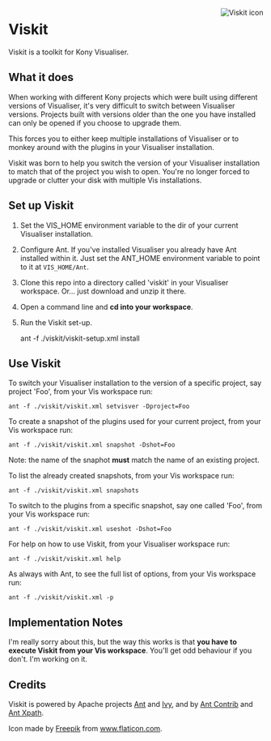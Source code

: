 <img src="https://raw.githubusercontent.com/mig82/viskit/master/viskit.png"
         align="right" alt="Viskit icon" />
         
# Viskit

Viskit is a toolkit for Kony Visualiser.

## What it does

When working with different Kony projects which were built using different versions of Visualiser, it's very difficult to switch between Visualiser versions. Projects built with versions older than the one you have installed can only be opened if you choose to upgrade them.

This forces you to either keep multiple installations of Visualiser or to monkey around with the plugins in your Visualiser installation.

Viskit was born to help you switch the version of your Visualiser installation to match that of the project you wish to open. You're no longer forced to upgrade or clutter your disk with multiple Vis installations.

## Set up Viskit

1. Set the VIS_HOME environment variable to the dir of your current Visualiser installation. 
2. Configure Ant. If you've installed Visualiser you already have Ant installed within it. Just set the ANT_HOME environment variable to point to it at `VIS_HOME/Ant`.
3. Clone this repo into a directory called 'viskit' in your Visualiser workspace. Or... just download and unzip it there.
4. Open a command line and **cd into your workspace**.
5. Run the Viskit set-up.

    ant -f ./viskit/viskit-setup.xml install

## Use Viskit

To switch your Visualiser installation to the version of a specific project, say project 'Foo', from your Vis workspace  run:

    ant -f ./viskit/viskit.xml setvisver -Dproject=Foo
  
To create a snapshot of the plugins used for your current project, from your Vis workspace run:

    ant -f ./viskit/viskit.xml snapshot -Dshot=Foo

Note: the name of the snaphot **must** match the name of an existing project.

To list the already created snapshots, from your Vis workspace run:

    ant -f ./viskit/viskit.xml snapshots

To switch to the plugins from a specific snapshot, say one called 'Foo', from your Vis workspace run:

    ant -f ./viskit/viskit.xml useshot -Dshot=Foo

For help on how to use Viskit, from your Visualiser workspace run:

    ant -f ./viskit/viskit.xml help 

As always with Ant, to see the full list of options, from your Vis workspace run:

    ant -f ./viskit/viskit.xml -p

## Implementation Notes

I'm really sorry about this, but the way this works is that **you have to execute Viskit from your Vis workspace**. You'll get odd behaviour if you don't. I'm working on it. 

## Credits

Viskit is powered by Apache projects [Ant](http://ant.apache.org/) and [Ivy](http://ant.apache.org/ivy/), and by [Ant Contrib](http://ant-contrib.sourceforge.net/) and [Ant Xpath](https://code.google.com/archive/p/ant-xpath-task/wikis/Introduction.wiki).

Icon made by [Freepik](http://www.flaticon.com/authors/freepik) from www.flaticon.com.
